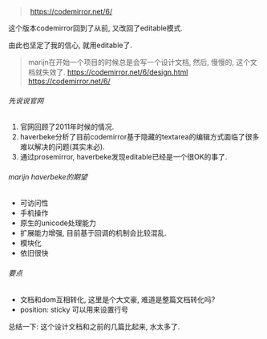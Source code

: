 > ​	https://codemirror.net/6/

这个版本codemirror回到了从前, 又改回了editable模式.

由此也坚定了我的信心, 就用editable了.

> marijn在开始一个项目的时候总是会写一个设计文档, 然后, 慢慢的, 这个文档就失效了.
> https://codemirror.net/6/design.html
> https://codemirror.net/6/

###### 先说说官网

1. 官网回顾了2011年时候的情况. 
2. haverbeke分析了目前codemirror基于隐藏的textarea的编辑方式面临了很多难以解决的问题(其实未必).
3. 通过prosemirror, haverbeke发现editable已经是一个很OK的事了.

###### marijn haverbeke的期望

- 可访问性
- 手机操作
- 原生的unicode处理能力
- 扩展能力增强, 目前基于回调的机制会比较混乱.
- 模块化
- 依旧很快

###### 要点

- 文档和dom互相转化, 这里是个大文豪, 难道是整篇文档转化吗?
- position: sticky 可以用来设置行号



总结一下: 这个设计文档和之前的几篇比起来, 水太多了.

